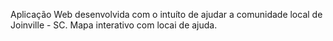 Aplicação Web desenvolvida com o intuíto de ajudar a comunidade local de Joinville - SC. Mapa interativo com locai de ajuda.

